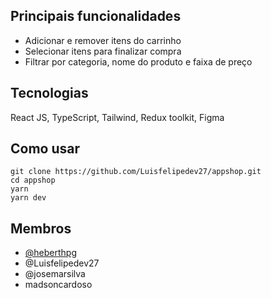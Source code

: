 
## Principais funcionalidades

- Adicionar e remover itens do carrinho
- Selecionar itens para finalizar compra
- Filtrar por categoria, nome do produto e faixa de preço

## Tecnologias
React JS, TypeScript, Tailwind, Redux toolkit, Figma

## Como usar

```
git clone https://github.com/Luisfelipedev27/appshop.git
cd appshop
yarn
yarn dev
```



##  Membros 
- [@heberthpg](https://www.github.com/heberthpg)
-  @Luisfelipedev27
-  @josemarsilva
-  madsoncardoso



